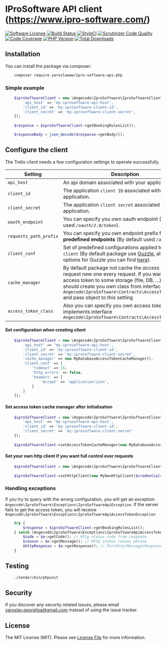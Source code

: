 # IProSoftware API client (https://www.ipro-software.com/)

[![Software License](https://img.shields.io/badge/license-MIT-brightgreen.svg?style=flat-square)](LICENSE.md)
[![Build Status](https://travis-ci.org/yaroslawww/ipro-software-api-php.svg?branch=master)](https://travis-ci.org/yaroslawww/ipro-software-api-php) 
[![StyleCI](https://github.styleci.io/repos/195302588/shield?branch=master)](https://github.styleci.io/repos/195302588)
[![Scrutinizer Code Quality](https://scrutinizer-ci.com/g/yaroslawww/ipro-software-api-php/badges/quality-score.png?b=master)](https://scrutinizer-ci.com/g/yaroslawww/ipro-software-api-php/?branch=master)
[![Code Coverage](https://scrutinizer-ci.com/g/yaroslawww/ipro-software-api-php/badges/coverage.png?b=master)](https://scrutinizer-ci.com/g/yaroslawww/ipro-software-api-php/?branch=master)
[![PHP Version](https://img.shields.io/travis/php-v/yaroslawww/ipro-software-api-php.svg?style=flat-square)](https://packagist.org/packages/yaroslawww/ipro-software-api-php)
[![Total Downloads](https://img.shields.io/packagist/dt/yaroslawww/ipro-software-api-php.svg?style=flat-square)](https://packagist.org/packages/yaroslawww/ipro-software-api-php)

## Installation

You can install the package via composer:

```bash
    composer require yaroslawww/ipro-software-api-php
```

### Simple example

```php
    $iproSoftwareClient = new \Angecode\IproSoftware\IproSoftwareClient([
        'api_host' => 'my-iprosoftware-api-host',
        'client_id' => 'my-iprosoftware-client-id',
        'client_secret' => 'my-iprosoftware-client-secret',
    ]);
    
    $response = $iproSoftwareClient->getBookingRulesList();

    $responseBody = json_decode($response->getBody());
```

## Configure the client

The Trello client needs a few configuration settings to operate successfully.

Setting | Description
--- | ---
`api_host` | An api domain associated with your application.
`client_id` | The application `client ID` associated with your application.
`client_secret` | The application `client secret` associated with your application.
`oauth_endpoint` | You can specify you own oauth endpoint (By default used *`/oauth/2.0/token`*).
`requests_path_prefix` | You can specify you own endpoint prefix for all **predefined endpoints** (By default used *`/apis`*).
`client_conf` | Set of predefined configurations applied to `http client` (By default package use [Guzzle](http://docs.guzzlephp.org/en/), all available options for Guzzle you can find [here](http://docs.guzzlephp.org/en/latest/request-options.html)).
`cache_manager` | By default package not cache the *access token* and request new one every request. If you want to cache access token to some storage (file, DB, ...) than you should create you own class from interface `Angecode\IproSoftware\Contracts\AccessTokenCacher` and pass object to this setting
`access_token_class` | Also you can specify you own access token class implements interface `Angecode\IproSoftware\Contracts\AccessToken`

#### Set configuration when creating client

```php
    $iproSoftwareClient = new \Angecode\IproSoftware\IproSoftwareClient([
        'api_host' => 'my-iprosoftware-api-host',
        'client_id' => 'my-iprosoftware-client-id',
        'client_secret' => 'my-iprosoftware-client-secret',
        'cache_manager' => new MyDatabaseAccessTokenCacheManager(),
        'client_conf' => [
            'timeout' => 15,
            'http_errors' => false,
            'headers' => [
                'Accept' => 'application/json',
            ]
        ]
    ]);
```

#### Set access token cache manager after initialisation

```php
    $iproSoftwareClient = new \Angecode\IproSoftware\IproSoftwareClient([
        'api_host' => 'my-iprosoftware-api-host',
        'client_id' => 'my-iprosoftware-client-id',
        'client_secret' => 'my-iprosoftware-client-secret'
    ]);
    
    $iproSoftwareClient->setAccessTokenCacheManager(new MyDatabaseAccessTokenCacheManager())
```

#### Set your own http client if you want full control over requests

```php
    $iproSoftwareClient = new \Angecode\IproSoftware\IproSoftwareClient();
    
    $iproSoftwareClient->setHttpClient(new MyOwnHttpClient($credentials))
```

### Handling exceptions

If you try to query with the wrong configuration, you will get an exception `Angecode\IproSoftware\Exceptions\IproSoftwareApiException`. If the server fails to get the access token, you will receive `Angecode\IproSoftware\Exceptions\IproSoftwareApiAccessTokenException`

```php
    try {
        $response = $iproSoftwareClient->getBookingRulesList();
    } catch (Angecode\IproSoftware\Exceptions\IproSoftwareApiAccessTokenException $e) {
        $code = $e->getCode(); // Http status code from response
        $reason = $e->getMessage(); // Http status reason phrase
        $httpResponse = $e->getResponse(); // Psr\Http\Message\ResponseInterface from http client
    }
```

## Testing

``` bash
    ./vendor/bin/phpunit
```

## Security
If you discover any security related issues, please email yaroslav.georgitsa@gmail.com instead of using the issue tracker.

## License

The MIT License (MIT). Please see [License File](LICENSE.md) for more information.
